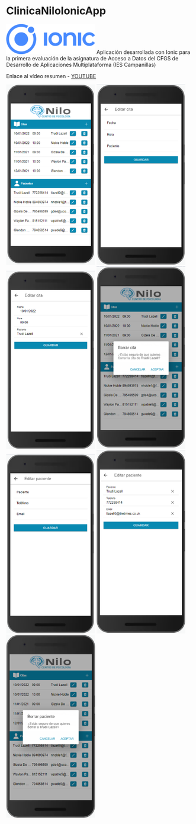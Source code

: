# ClinicaNiloIonicApp

<img width="240px" src="./src/assets/capturas/ionic.png">
Aplicación desarrollada con Ionic para la primera evaluación de la asignatura de Acceso a Datos del CFGS de Desarrollo de Aplicaciones Multiplataforma (IES Campanillas)

Enlace al vídeo resumen - [YOUTUBE](https://youtu.be/faZBctWYOQ0)

<img width="240px" src="./src/assets/capturas/01_mainpage.png">
<img width="240px" src="./src/assets/capturas/02_nuevacita.png">
<img width="240px" src="./src/assets/capturas/03_editcita.png">
<img width="240px" src="./src/assets/capturas/04_borracita.png">
<img width="240px" src="./src/assets/capturas/05_nuevopaciente.png">
<img width="240px" src="./src/assets/capturas/06_editpaciente.png">
<img width="240px" src="./src/assets/capturas/07_borrapaciente.png">
